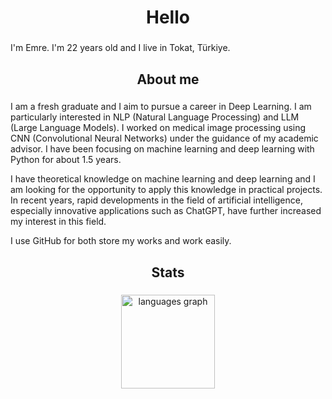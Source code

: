 <h1 align="center">Hello</h1>

###

<p align="left">I'm Emre. I'm 22 years old and I live in Tokat, Türkiye.</p>

###

<h2 align="center">About me</h2>

###

<p4 align="left">I am a fresh graduate and I aim to pursue a career in Deep Learning. I am particularly interested in NLP (Natural Language Processing) and LLM (Large Language Models). I worked on medical image processing using CNN (Convolutional Neural Networks) under the guidance of my academic advisor. I have been focusing on machine learning and deep learning with Python for about 1.5 years.

I have theoretical knowledge on machine learning and deep learning and I am looking for the opportunity to apply this knowledge in practical projects. In recent years, rapid developments in the field of artificial intelligence, especially innovative applications such as ChatGPT, have further increased my interest in this field.</p4>

<p4 align="left">I use GitHub for both store my works and work easily.</p4>

###

<h2 align="center">Stats</h2>

###

<div align="center">
  <img src="https://github-readme-stats.vercel.app/api/top-langs?username=emre570&locale=en&hide_title=true&layout=compact&card_width=320&langs_count=5&theme=nightowl&hide_border=true&order=2" height="150" alt="languages graph"  />
</div>

###
